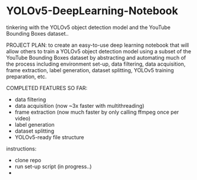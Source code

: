 # YOLOv5-DeepLearning-Notebook

tinkering with the YOLOv5 object detection model and the YouTube Bounding Boxes dataset..

PROJECT PLAN:
to create an easy-to-use deep learning notebook that will allow others to train a YOLOv5 object detection model using a subset of the YouTube Bounding Boxes dataset by abstracting and automating much of the process including environment set-up, data filtering, data acquisition, frame extraction, label generation, dataset splitting, YOLOv5 training preparation, etc. 

COMPLETED FEATURES SO FAR:
- data filtering
- data acquisition (now ~3x faster with multithreading)
- frame extraction (now much faster by only calling ffmpeg once per video)
- label generation
- dataset splitting
- YOLOv5-ready file structure

instructions:
- clone repo
- run set-up script (in progress..)
- 
